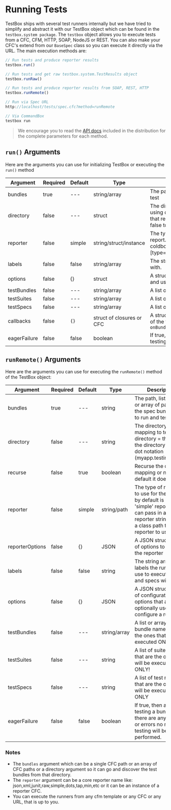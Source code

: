 # Running Tests

TestBox ships with several test runners internally but we have tried to simplify and abstract it with our TestBox object which can be found in the `testbox.system package`. The `testbox` object allows you to execute tests from a CFC, CFM, HTTP, SOAP, NodeJS or REST. You can also make your CFC's extend from our `BaseSpec` class so you can execute it directly via the URL. The main execution methods are:

```javascript
// Run tests and produce reporter results
testbox.run()

// Run tests and get raw testbox.system.TestResults object
testbox.runRaw()

// Run tests and produce reporter results from SOAP, REST, HTTP
testbox.runRemote()

// Run via Spec URL
http://localhost/tests/spec.cfc?method=runRemote

// Via CommandBox
testbox run
```

> We encourage you to read the [API docs](http://apidocs.ortussolutions.com/testbox/current) included in the distribution for the complete parameters for each method.

## `run()` Arguments

Here are the arguments you can use for initializing TestBox or executing the `run()` method

| Argument     | Required | Default | Type                      | Description                                                                                                                                                                                                                                                                                     |
| ------------ | -------- | ------- | ------------------------- | ----------------------------------------------------------------------------------------------------------------------------------------------------------------------------------------------------------------------------------------------------------------------------------------------- |
| bundles      | true     | ---     | string/array              | The path, list of paths or array of paths of the spec bundle CFCs to run and test                                                                                                                                                                                                               |
| directory    | false    | ---     | struct                    | The directory mapping path or a struct: \[ mapping = the path to the directory using dot notation (myapp.testing.specs), recurse = boolean, filter = closure that receives the path of the CFC found, it must return true to process or false to continue process ]                             |
| reporter     | false    | simple  | string/struct/instance    | The type of reporter to use for the results, by default is uses our 'simple' report. You can pass in a core reporter string type or an instance of a coldbox.system.reports.IReporter. You can also pass a struct with \[type="string or classpath", options={}] if a reporter expects options. |
| labels       | false    | false   | string/array              | The string or array of labels the runner will use to execute suites and specs with.                                                                                                                                                                                                             |
| options      | false    | {}      | struct                    | A structure of property name-value pairs that each runner can implement and use at its discretion.                                                                                                                                                                                              |
| testBundles  | false    | ---     | string/array              | A list or array of bundle names that are the ones that will be executed ONLY!                                                                                                                                                                                                                   |
| testSuites   | false    | ---     | string/array              | A list or array of suite names that are the ones that will be executed ONLY!                                                                                                                                                                                                                    |
| testSpecs    | false    | ---     | string/array              | A list or array of test names that are the ones that will be executed ONLY                                                                                                                                                                                                                      |
| callbacks    | false    | `{}`    | struct of closures or CFC | A struct of listener callbacks or a CFC with callbacks for listening to progress of the testing: `onBundleStart,onBundleEnd,onSuiteStart,onSuiteEnd,onSpecStart,onSpecEnd`                                                                                                                      |
| eagerFailure | false    | false   | boolean                   | If true, then after testing a bundle if there are any failures or errors no more testing will be performed.                                                                                                                                                                                     |

## `runRemote()` Arguments

Here are the arguments you can use for executing the `runRemote()` method of the TestBox object:

| Argument        | Required | Default | Type         | Description                                                                                                                                                              |
| --------------- | -------- | ------- | ------------ | ------------------------------------------------------------------------------------------------------------------------------------------------------------------------ |
| bundles         | true     | ---     | string       | The path, list of paths or array of paths of the spec bundle CFCs to run and test                                                                                        |
| directory       | false    | ---     | string       | The directory mapping to test: directory = the path to the directory using dot notation (myapp.testing.specs)                                                            |
| recurse         | false    | true    | boolean      | Recurse the directory mapping or not, by default it does                                                                                                                 |
| reporter        | false    | simple  | string/path  | The type of reporter to use for the results, by default is uses our 'simple' report. You can pass in a core reporter string type or a class path to the reporter to use. |
| reporterOptions | false    | {}      | JSON         | A JSON struct literal of options to pass into the reporter                                                                                                               |
| labels          | false    | false   | string       | The string array of labels the runner will use to execute suites and specs with.                                                                                         |
| options         | false    | {}      | JSON         | A JSON struct literal of configuration options that are optionally used to configure a runner.                                                                           |
| testBundles     | false    | ---     | string/array | A list or array of bundle names that are the ones that will be executed ONLY!                                                                                            |
| testSuites      | false    | ---     | string       | A list of suite names that are the ones that will be executed ONLY!                                                                                                      |
| testSpecs       | false    | ---     | string       | A list of test names that are the ones that will be executed ONLY                                                                                                        |
| eagerFailure    | false    | false   | boolean      | If true, then after testing a bundle if there are any failures or errors no more testing will be performed.                                                              |

### Notes

* The `bundles` argument which can be a single CFC path or an array of CFC paths or a directory argument so it can go and discover the test bundles from that directory.&#x20;
* The `reporter` argument can be a core reporter name like: json,xml,junit,raw,simple,dots,tap,min,etc or it can be an instance of a reporter CFC.&#x20;
* You can execute the runners from any cfm template or any CFC or any URL, that is up to you.
